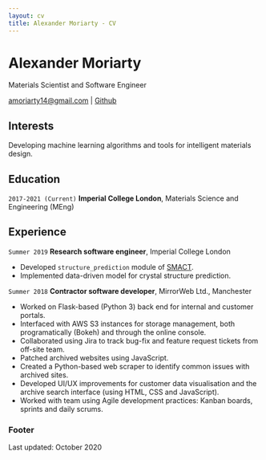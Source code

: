 ```yaml
---
layout: cv
title: Alexander Moriarty - CV
---
```


# Alexander Moriarty

Materials Scientist and Software Engineer

<div id="webaddress">
<a href="mailto:amoriarty14@gmail.com">amoriarty14@gmail.com</a>
| <a href="https://github.com/a-ws-m">Github</a>
</div>

## Interests

Developing machine learning algorithms and tools for intelligent materials design.

## Education

`2017-2021 (Current)`
__Imperial College London__, Materials Science and Engineering (MEng)

## Experience

`Summer 2019`
__Research software engineer__, Imperial College London

- Developed `structure_prediction` module of [SMACT](https://github.com/WMD-group/SMACT).
- Implemented data-driven model for crystal structure prediction.

`Summer 2018`
__Contractor software developer__, MirrorWeb Ltd., Manchester

- Worked on Flask-based (Python 3) back end for internal and customer portals.
- Interfaced with AWS S3 instances for storage management, both programatically (Bokeh) and through the online console.
- Collaborated using Jira to track bug-fix and feature request tickets from off-site team.
- Patched archived websites using JavaScript.
- Created a Python-based web scraper to identify common issues with archived sites.
- Developed UI/UX improvements for customer data visualisation and the archive search interface (using HTML, CSS and JavaScript).
- Worked with team using Agile development practices: Kanban boards, sprints and daily scrums.

### Footer

Last updated: October 2020
